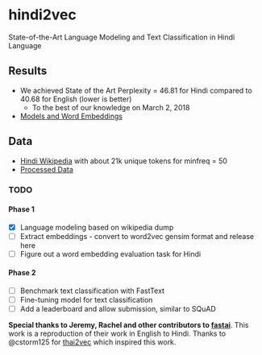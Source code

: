 # hindi2vec
State-of-the-Art Language Modeling and Text Classification in Hindi Language

## Results
- We achieved State of the Art Perplexity = 46.81 for Hindi compared to 40.68 for English (lower is better)
  - To the best of our knowledge on March 2, 2018 
- [Models and Word Embeddings](https://www.dropbox.com/s/4xef1wcaoon1wd4/hindi2vec-models.7z?dl=0)

## Data
- [Hindi Wikipedia](https://dumps.wikimedia.org/hiwiki/latest/hiwiki-latest-pages-articles.xml.bz2) with about 21k unique tokens for minfreq = 50
- [Processed Data](https://www.dropbox.com/s/p8bx1k3rn0b964r/hindi-wiki-data.7z?dl=0)

### TODO
#### Phase 1
- [x] Language modeling based on wikipedia dump
- [ ] Extract embeddings - convert to word2vec gensim format and release here
- [ ] Figure out a word embedding evaluation task for Hindi

#### Phase 2
- [ ] Benchmark text classification with FastText
- [ ] Fine-tuning model for text classification
- [ ] Add a leaderboard and allow submission, similar to SQuAD

**Special thanks to Jeremy, Rachel and other contributors to [fastai](https://github.com/fastai/fastai)**. This work is a reproduction of their work in English to Hindi. Thanks to @cstorm125 for [thai2vec](https://github.com/cstorm125/thai2vec) which inspired this work.
